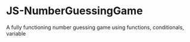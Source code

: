 # JS-NumberGuessingGame
A fully functioning number guessing game using functions, conditionals, variable
